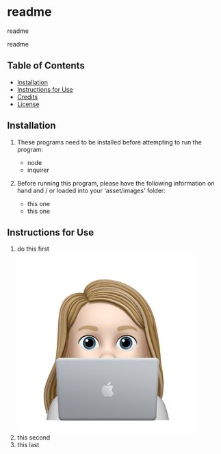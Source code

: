 # readme

readme
    
readme

## Table of Contents
* [Installation](#installation)
* [Instructions for Use](#instructions-for-use)
* [Credits](#credits)
* [License](#license)
    
## Installation
1. These programs need to be installed before attempting to run the program:</li>
    <ul>
        <li>node</li>
        <li>inquirer</li>
    </ul>

2. Before running this program, please have the following information on hand and / or loaded into your 'asset/images' folder:
    <ul>
        <li>this one</li>
        <li>this one</li>
    </ul>

## Instructions for Use
<ol><li>do this first</li><img src="./assets/images/avatar_nile.png" title="me"><li>this second</li><li>this last</li>
